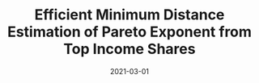 ---
title: "Efficient Minimum Distance Estimation of Pareto Exponent from Top Income Shares"
collection: publications
link: https://doi.org/10.1002/jae.2788
venue: "Journal of Applied Econometrics"
date: 2021-03-01
coauthor: "Yulong Wang"
wpurl: https://arxiv.org/abs/1901.02471
code: https://qed.econ.queensu.ca/jae/datasets/toda002/
excerpt: "(Power law, Econometrics) Efficient estimation of Pareto exponents when only certain top income shares are observable."
---